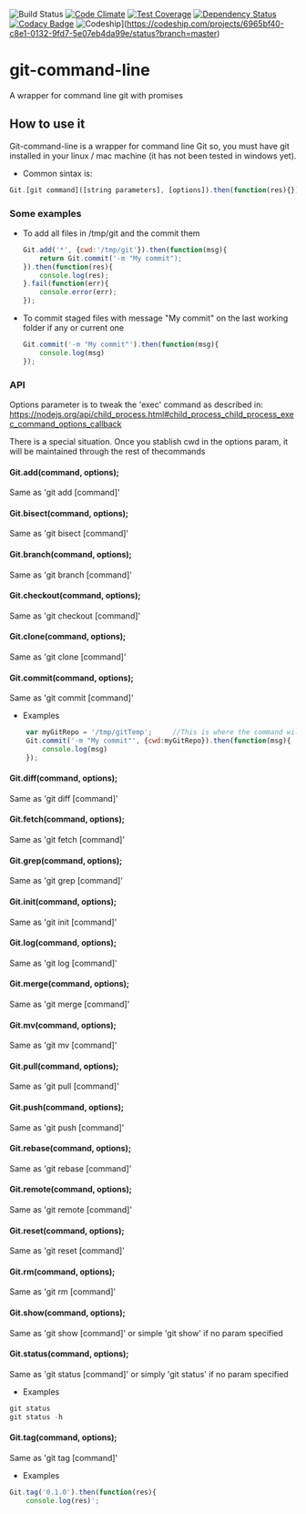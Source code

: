 ![Build Status](https://travis-ci.org/sayden/git-command-line.svg?branch=master)
[![Code Climate](https://codeclimate.com/github/sayden/git-cli/badges/gpa.svg)](https://codeclimate.com/github/sayden/git-cli)
[![Test Coverage](https://codeclimate.com/github/sayden/git-cli/badges/coverage.svg)](https://codeclimate.com/github/sayden/git-cli)
[![Dependency Status](https://gemnasium.com/sayden/git-cli.svg)](https://gemnasium.com/sayden/git-cli)
[![Codacy Badge](https://www.codacy.com/project/badge/7bb54a42e9144690a2d07719edfe5249)](https://www.codacy.com/app/mariocaster/git-cli)
![Codeship](https://codeship.com/projects/6965bf40-c8e1-0132-9fd7-5e07eb4da99e/status?branch=master)](https://codeship.com/projects/6965bf40-c8e1-0132-9fd7-5e07eb4da99e/status?branch=master)

# git-command-line
A wrapper for command line git with promises

## How to use it
Git-command-line is a wrapper for command line Git so, you must have git installed in your linux / mac machine (it has not been tested in windows yet).

* Common sintax is:
```javascript
Git.[git command]([string parameters], [options]).then(function(res){}).fail(function(err){});
```

### Some examples

* To add all files in /tmp/git and the commit them
    ```javascript
    Git.add('*', {cwd:'/tmp/git'}).then(function(msg){
        return Git.commit('-m "My commit");
    }).then(function(res){
        console.log(res);
    }.fail(function(err){
        console.error(err);
    });
    ```

* To commit staged files with message "My commit" on the last working folder if any or current one
    ```javascript
    Git.commit('-m "My commit"').then(function(msg){
        console.log(msg)
    });
    ```

### API

Options parameter is to tweak the 'exec' command as described in:
https://nodejs.org/api/child_process.html#child_process_child_process_exec_command_options_callback

There is a special situation. Once you stablish cwd in the options param, it will be maintained through the rest of thecommands

#### Git.add(command, options);
Same as 'git add [command]'

#### Git.bisect(command, options);
Same as 'git bisect [command]'

#### Git.branch(command, options);
Same as 'git branch [command]'

#### Git.checkout(command, options);
Same as 'git checkout [command]'

#### Git.clone(command, options);
Same as 'git clone [command]'

#### Git.commit(command, options);
Same as 'git commit [command]'

* Examples
```javascript
    var myGitRepo = '/tmp/gitTemp';     //This is where the command will be executed
    Git.commit('-m "My commit"', {cwd:myGitRepo}).then(function(msg){
        console.log(msg)
    });
```

#### Git.diff(command, options);
Same as 'git diff [command]'

#### Git.fetch(command, options);
Same as 'git fetch [command]'

#### Git.grep(command, options);
Same as 'git grep [command]'

#### Git.init(command, options);
Same as 'git init [command]'

#### Git.log(command, options);
Same as 'git log [command]'

#### Git.merge(command, options);
Same as 'git merge [command]'

#### Git.mv(command, options);
Same as 'git mv [command]'

#### Git.pull(command, options);
Same as 'git pull [command]'

#### Git.push(command, options);
Same as 'git push [command]'

#### Git.rebase(command, options);
Same as 'git rebase [command]'

#### Git.remote(command, options);
Same as 'git remote [command]'

#### Git.reset(command, options);
Same as 'git reset [command]'

#### Git.rm(command, options);
Same as 'git rm [command]'

#### Git.show(command, options);
Same as 'git show [command]' or simple 'git show' if no param specified

#### Git.status(command, options);
Same as 'git status [command]' or simply 'git status' if no param specified

* Examples
```javascript
git status
git status -h
```

#### Git.tag(command, options);
Same as 'git tag [command]'

* Examples
```javascript
Git.tag('0.1.0').then(function(res){
    console.log(res)';